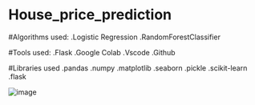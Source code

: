 ﻿# House_price_prediction
 #Algorithms used: .Logistic Regression .RandomForestClassifier

  #Tools used: .Flask .Google Colab .Vscode .Github

 #Libraries used .pandas .numpy .matplotlib .seaborn .pickle .scikit-learn .flask
 
 
![image](https://user-images.githubusercontent.com/115775925/217467673-a30b6eb7-a89a-46d4-9bea-3ccfb2bd25fe.png)
